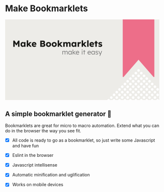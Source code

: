 # Make Bookmarklets
![This is an image](https://raw.githubusercontent.com/Blumed/make-bookmarklets/main/static/default-og-image.webp)

## A simple bookmarklet generator 🤖

Bookmarklets are great for micro to macro automation. Extend what you can do in the browser the way you see fit.

- [x] All code is ready to go as a bookmarklet, so just write some Javascript and have fun

- [x] Eslint in the browser

- [x] Javascript intellisense

- [x] Automatic minification and uglification

- [x] Works on mobile devices